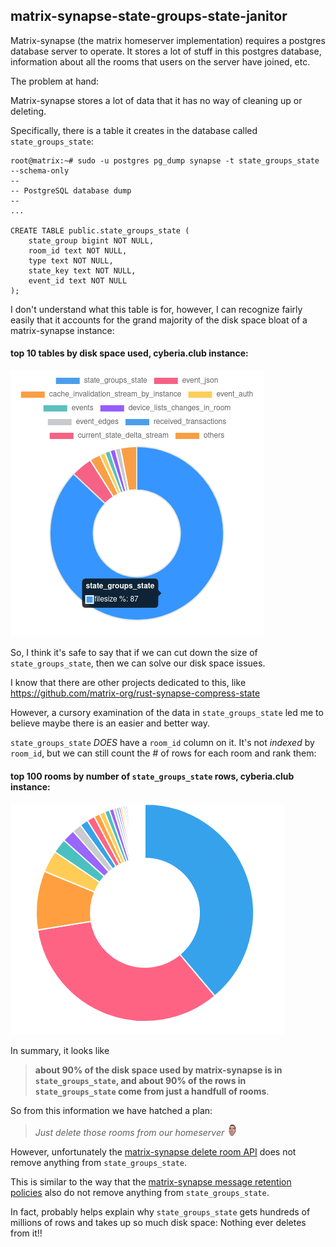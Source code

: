 ## matrix-synapse-state-groups-state-janitor


Matrix-synapse (the matrix homeserver implementation) requires a postgres database server to operate. 
It stores a lot of stuff in this postgres database, information about all the rooms that users on the server have joined, etc.

The problem at hand: 

Matrix-synapse stores a lot of data that it has no way of cleaning up or deleting.

Specifically, there is a table it creates in the database called `state_groups_state`:

```
root@matrix:~# sudo -u postgres pg_dump synapse -t state_groups_state --schema-only
--
-- PostgreSQL database dump
--
...

CREATE TABLE public.state_groups_state (
    state_group bigint NOT NULL,
    room_id text NOT NULL,
    type text NOT NULL,
    state_key text NOT NULL,
    event_id text NOT NULL
);
```

I don't understand what this table is for, however, I can recognize fairly easily that it accounts for the grand majority of the disk space bloat of a matrix-synapse instance:

#### top 10 tables by disk space used, cyberia.club instance:

![a pie chart showing state_groups_state using 87% of the disk space](readme/state_groups_state.png)

So, I think it's safe to say that if we can cut down the size of `state_groups_state`, then we can solve our disk space issues.

I know that there are other projects dedicated to this, like https://github.com/matrix-org/rust-synapse-compress-state

However, a cursory examination of the data in `state_groups_state` led me to believe maybe there is an easier and better way.

`state_groups_state` _DOES_ have a `room_id` column on it. It's not _indexed_ by `room_id`, but we can still count the # of rows for each room and rank them:

#### top 100 rooms by number of `state_groups_state` rows, cyberia.club instance:

![a pie chart with two slices taking up about 2 thirds of the pie, and the remaining third taken up mostly by the next 8 slices](readme/top100rooms.png)

In summary, it looks like 

> **about 90% of the disk space used by matrix-synapse is in `state_groups_state`, and about 90% of the rows in `state_groups_state` come from just a handfull of rooms**.

So from this information we have hatched a plan: 

> _Just delete those rooms from our homeserver ![4head](readme/4head.png)_

However, unfortunately the [matrix-synapse delete room API](https://matrix-org.github.io/synapse/latest/admin_api/rooms.html#version-2-new-version) does not remove anything from `state_groups_state`.  

This is similar to the way that the [matrix-synapse message retention policies](https://github.com/matrix-org/synapse/blob/develop/docs/message_retention_policies.md) also do not remove anything from `state_groups_state`.

In fact, probably helps explain why `state_groups_state` gets hundreds of millions of rows and takes up so much disk space: Nothing ever deletes from it!!



